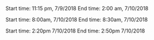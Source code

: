 Start time:
11:15 pm, 7/9/2018
End time: 
2:00 am, 7/10/2018

Start time: 
8:00am, 7/10/2018
End time:
8:30am, 7/10/2018

Start time:
2:20pm 7/10/2018
End time:
2:50pm 7/10/2018
